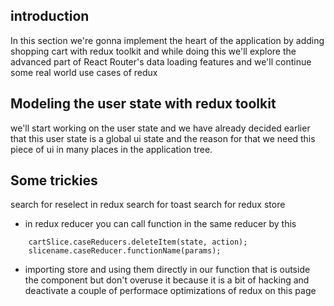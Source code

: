 ## introduction

In this section we're gonna implement the heart of the application by adding shopping cart with redux toolkit and while doing this we'll explore the advanced part of React Router's data loading features and we'll continue some real world use cases of redux

## Modeling the user state with redux toolkit

we'll start working on the user state and we have already decided earlier that this user state is a global ui state and the reason for that we need this piece of ui in many places in the application tree.

## Some trickies

search for reselect in redux
search for toast
search for redux store

- in redux reducer you can call function in the same reducer by this

```
    cartSlice.caseReducers.deleteItem(state, action);
    slicename.caseReducer.functionName(params);
```

- importing store and using them directly in our function that is outside the component but don't overuse it because it is a bit of hacking and deactivate a couple of performace optimizations of redux on this page
